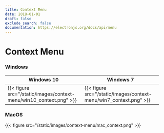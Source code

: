 ```yaml
---
title: Context Menu
date: 2018-01-01
draft: false
exclude_search: false
documentation: https://electronjs.org/docs/api/menu
---
```


# Context Menu

### Windows

Windows 10    | Windows 7
--------|------
{{< figure src="/static/images/context-menu/win10_context.png" >}} | {{< figure src="/static/images/context-menu/win7_context.png" >}}

### MacOS

{{< figure src="/static/images/context-menu/mac_context.png" >}}